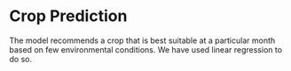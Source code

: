 # Crop Prediction
The model recommends a crop that is best suitable at a particular month based on few environmental conditions. We have used linear regression to do so. 


